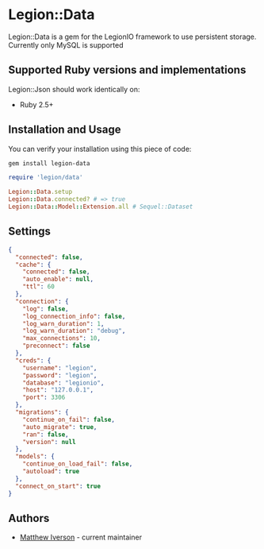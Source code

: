 Legion::Data
=====

Legion::Data is a gem for the LegionIO framework to use persistent storage. Currently only MySQL is supported

Supported Ruby versions and implementations
------------------------------------------------

Legion::Json should work identically on:

* Ruby 2.5+


Installation and Usage
------------------------

You can verify your installation using this piece of code:

```bash
gem install legion-data
```

```ruby
require 'legion/data'

Legion::Data.setup
Legion::Data.connected? # => true
Legion::Data::Model::Extension.all # Sequel::Dataset
```

Settings
----------

```json
{
  "connected": false,
  "cache": {
    "connected": false,
    "auto_enable": null,
    "ttl": 60
  },
  "connection": {
    "log": false,
    "log_connection_info": false,
    "log_warn_duration": 1,
    "log_warn_duration": "debug",
    "max_connections": 10,
    "preconnect": false
  },
  "creds": {
    "username": "legion",
    "password": "legion",
    "database": "legionio",
    "host": "127.0.0.1",
    "port": 3306
  },
  "migrations": {
    "continue_on_fail": false,
    "auto_migrate": true,
    "ran": false,
    "version": null
  },
  "models": {
    "continue_on_load_fail": false,
    "autoload": true
  },
  "connect_on_start": true
}
```

Authors
----------

* [Matthew Iverson](https://github.com/Esity) - current maintainer